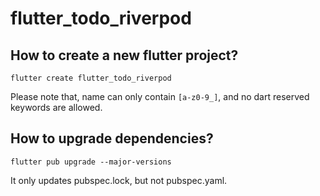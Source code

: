 # flutter_todo_riverpod

## How to create a new flutter project?

```
flutter create flutter_todo_riverpod
```

Please note that, name can only contain `[a-z0-9_]`, and no dart reserved keywords are allowed.


## How to upgrade dependencies?

```
flutter pub upgrade --major-versions
```

It only updates pubspec.lock, but not pubspec.yaml.
